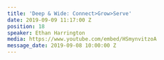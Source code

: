 ```yaml
---
title: 'Deep & Wide: Connect>Grow>Serve'
date: 2019-09-09 11:17:00 Z
position: 18
speaker: Ethan Harrington
media: https://www.youtube.com/embed/HSmynvitzoA
message_date: 2019-09-08 10:00:00 Z
---
```



